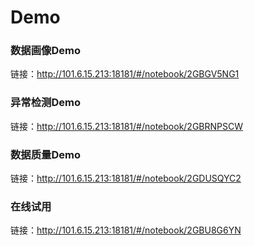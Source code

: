 # Demo


### 数据画像Demo

链接：<http://101.6.15.213:18181/#/notebook/2GBGV5NG1>



### 异常检测Demo

链接：<http://101.6.15.213:18181/#/notebook/2GBRNPSCW>



### 数据质量Demo

链接：<http://101.6.15.213:18181/#/notebook/2GDUSQYC2>



### 在线试用

链接：<http://101.6.15.213:18181/#/notebook/2GBU8G6YN>

